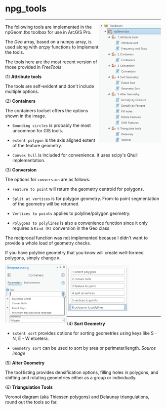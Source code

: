 # npg_tools

----

<a href="url"><img src="../images/npGeomTools.png" align="right" height="auto" width="200" ></a>


The following tools are implemented in the npGeom.tbx toolbox for use in ArcGIS Pro.

The *Geo* array, based on a numpy array, is used along with *arcpy* functions to implement the tools.

The tools here are the most recent version of those provided in *FreeTools*








(1) **Attribute tools**

The tools are self-evident and don't include multiple options.

(2) **Containers**

The containers toolset offers the options shown in the image.

- `Bounding circles` is probably the most uncommon for GIS tools.

- `extent polygon` is the axis aligned extent of the feature geometry.

- `Convex hull` is included for convenience.  It uses scipy's Qhull implementation.

(3) **Conversion**

The options for `conversion` are as follows:

- `Feature to point` will return the geometry centroid for polygons.

- `Split at vertices` is for polygon geometry. From-to point segmentation of the geometry will be returned.

- `Vertices to points` applies to polyline/polygon geometry.

- `Polygons to polylines` is also a convenience function since it only requires a `Kind (K)` conversion in the Geo class.

The reciprocal function was not implemented because I didn't want to provide a whole load of geometry checks.

If you have polyline geometry that you know will create well-formed polygons, simply change `K`.


<a href="url"><img src="../images/containers.png" align="left" height="auto" width="200" ></a>
<a href="url"><img src="../images/npGeo_conversion_tools.png" align="center" height="auto" width="200" ></a>


----

(4) **Sort Geometry**

- `Extent sort` provides options for sorting geometries using keys like S - N, E - W etcetera.

- `Geometry sort` can be used to sort by area or perimeter/length.
*Source image*

(5) **Alter Geometry**

The tool listing provides densification options, filling holes in polygons, and shifting and rotating geometries either as a group or individually.

(6) **Triangulation Tools**

Voronoi diagram (aka Thiessen polygons) and Delaunay triangulations, round out the tools so far.


